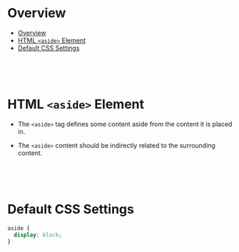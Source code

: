 # Overview

- [Overview](#overview)
- [HTML `<aside>` Element](#html-aside-element)
- [Default CSS Settings](#default-css-settings)

&nbsp;

&nbsp;

# HTML `<aside>` Element

- The `<aside>` tag defines some content aside from the content it is placed in.

- The `<aside>` content should be indirectly related to the surrounding content.

&nbsp;

&nbsp;

# Default CSS Settings

```css
aside {
  display: block;
}
```

